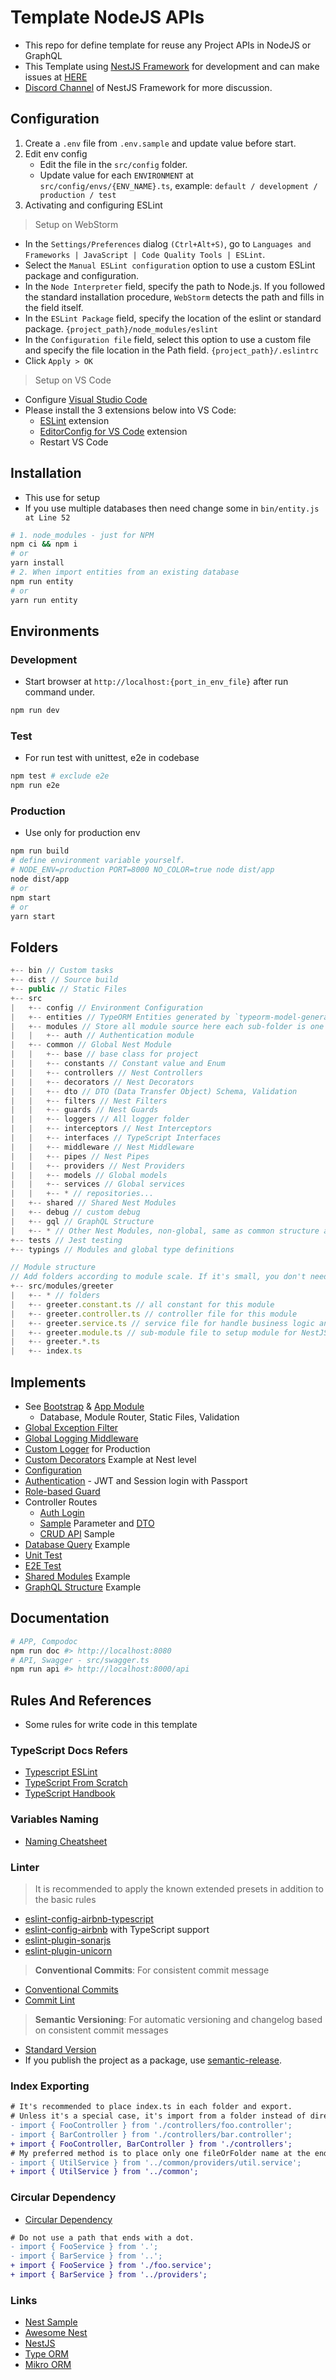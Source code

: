 # Template NodeJS APIs
- This repo for define template for reuse any Project APIs in NodeJS or GraphQL
- This Template using [NestJS Framework](https://nestjs.com/) for development and can make issues at [HERE](https://github.com/longthemartec/template-nodejs-api/issues)
- [Discord Channel](https://discord.gg/nestjs) of NestJS Framework for more discussion.

## Configuration
1. Create a `.env` file from `.env.sample` and update value before start.
2. Edit env config
   - Edit the file in the `src/config` folder.
   - Update value for each `ENVIRONMENT` at `src/config/envs/{ENV_NAME}.ts`, example: `default / development / production / test`
3. Activating and configuring ESLint
> Setup on WebStorm
- In the `Settings/Preferences` dialog `(Ctrl+Alt+S)`, go to `Languages and Frameworks | JavaScript | Code Quality Tools | ESLint`.
- Select the `Manual ESLint configuration` option to use a custom ESLint package and configuration.
- In the `Node Interpreter` field, specify the path to Node.js. If you followed the standard installation procedure, `WebStorm` detects the path and fills in the field itself.
- In the `ESLint Package` field, specify the location of the eslint or standard package. `{project_path}/node_modules/eslint`
- In the `Configuration file` field, select this option to use a custom file and specify the file location in the Path field. `{project_path}/.eslintrc`
- Click `Apply > OK`
> Setup on VS Code
- Configure [Visual Studio Code](https://code.visualstudio.com/)
- Please install the 3 extensions below into VS Code:
  - [ESLint](https://marketplace.visualstudio.com/items?itemName=dbaeumer.vscode-eslint) extension
  - [EditorConfig for VS Code](https://marketplace.visualstudio.com/items?itemName=EditorConfig.EditorConfig) extension
  - Restart VS Code


## Installation
- This use for setup
- If you use multiple databases then need change some in `bin/entity.js at Line 52`
```sh
# 1. node_modules - just for NPM
npm ci && npm i
# or
yarn install 
# 2. When import entities from an existing database
npm run entity
# or
yarn run entity
```

## Environments
### Development
- Start browser at `http://localhost:{port_in_env_file}` after run command under.
```sh
npm run dev
```
### Test 
- For run test with unittest, e2e in codebase
```sh
npm test # exclude e2e
npm run e2e
```
### Production
- Use only for production env
```sh
npm run build
# define environment variable yourself.
# NODE_ENV=production PORT=8000 NO_COLOR=true node dist/app
node dist/app
# or
npm start
# or
yarn start
```

## Folders
```js
+-- bin // Custom tasks
+-- dist // Source build
+-- public // Static Files
+-- src
|   +-- config // Environment Configuration
|   +-- entities // TypeORM Entities generated by `typeorm-model-generator` module
|   +-- modules // Store all module source here each sub-folder is one module and it's includes all files in this
|   |   +-- auth // Authentication module
|   +-- common // Global Nest Module
|   |   +-- base // base class for project
|   |   +-- constants // Constant value and Enum
|   |   +-- controllers // Nest Controllers
|   |   +-- decorators // Nest Decorators
|   |   +-- dto // DTO (Data Transfer Object) Schema, Validation
|   |   +-- filters // Nest Filters
|   |   +-- guards // Nest Guards
|   |   +-- loggers // All logger folder
|   |   +-- interceptors // Nest Interceptors
|   |   +-- interfaces // TypeScript Interfaces
|   |   +-- middleware // Nest Middleware
|   |   +-- pipes // Nest Pipes
|   |   +-- providers // Nest Providers
|   |   +-- models // Global models
|   |   +-- services // Global services
|   |   +-- * // repositories...
|   +-- shared // Shared Nest Modules
|   +-- debug // custom debug
|   +-- gql // GraphQL Structure
|   +-- * // Other Nest Modules, non-global, same as common structure above
+-- tests // Jest testing
+-- typings // Modules and global type definitions

// Module structure
// Add folders according to module scale. If it's small, you don't need to add folders.
+-- src/modules/greeter
|   +-- * // folders
|   +-- greeter.constant.ts // all constant for this module
|   +-- greeter.controller.ts // controller file for this module
|   +-- greeter.service.ts // service file for handle business logic and communicate with model for response data to controller
|   +-- greeter.module.ts // sub-module file to setup module for NestJS
|   +-- greeter.*.ts
|   +-- index.ts
```

## Implements
- See [Bootstrap](src/app.ts) & [App Module](src/app.module.ts)
   - Database, Module Router, Static Files, Validation
- [Global Exception Filter](src/common/filters/exceptions.filter.ts)
- [Global Logging Middleware](src/common/middleware/logger.middleware.ts)
- [Custom Logger](src/common/loggers) for Production
- [Custom Decorators](src/debug) Example at Nest level
- [Configuration](src/config)
- [Authentication](src/modules/auth) - JWT and Session login with Passport
- [Role-based Guard](src/common/guards/roles.guard.ts)
- Controller Routes
   - [Auth Login](src/base/controllers/auth.controller.ts)
   - [Sample](src/modules/sample/controllers/sample.controller.ts) Parameter and [DTO](src/sample/dto/sample.dto.ts)
   - [CRUD API](src/modules/sample/controllers/crud.controller.ts) Sample
- [Database Query](src/modules/sample/providers/database.service.ts) Example
- [Unit Test](src/modules/sample/providers/crud.service.spec.ts)
- [E2E Test](tests/e2e)
- [Shared Modules](src/shared) Example
- [GraphQL Structure](src/gql) Example

## Documentation
```sh
# APP, Compodoc
npm run doc #> http://localhost:8080
# API, Swagger - src/swagger.ts
npm run api #> http://localhost:8000/api
```

## Rules And References
- Some rules for write code in this template

### TypeScript Docs Refers
- [Typescript ESLint](https://typescript-eslint.io)
- [TypeScript From Scratch](https://www.typescriptlang.org/docs/handbook/typescript-from-scratch.html)
- [TypeScript Handbook](https://www.typescriptlang.org/docs/handbook/intro.html)

### Variables Naming
- [Naming Cheatsheet](./naming.md)

### Linter
> It is recommended to apply the known extended presets in addition to the basic rules
- [eslint-config-airbnb-typescript](https://github.com/iamturns/eslint-config-airbnb-typescript)
- [eslint-config-airbnb](https://github.com/airbnb/javascript/tree/master/packages/eslint-config-airbnb) with TypeScript support
- [eslint-plugin-sonarjs](https://github.com/SonarSource/eslint-plugin-sonarjs)
- [eslint-plugin-unicorn](https://github.com/sindresorhus/eslint-plugin-unicorn)
> **Conventional Commits**: For consistent commit message
- [Conventional Commits](https://www.conventionalcommits.org)
- [Commit Lint](https://commitlint.js.org)
> **Semantic Versioning**: For automatic versioning and changelog based on consistent commit messages
- [Standard Version](https://github.com/conventional-changelog/standard-version)
- If you publish the project as a package, use [semantic-release](https://github.com/semantic-release/semantic-release).

### Index Exporting
```diff
# It's recommended to place index.ts in each folder and export.
# Unless it's a special case, it's import from a folder instead of directly from a file.
- import { FooController } from './controllers/foo.controller';
- import { BarController } from './controllers/bar.controller';
+ import { FooController, BarController } from './controllers';
# My preferred method is to place only one fileOrFolder name at the end of the path.
- import { UtilService } from '../common/providers/util.service';
+ import { UtilService } from '../common';
```

### Circular Dependency
- [Circular Dependency](https://docs.nestjs.com/fundamentals/circular-dependency)
```diff
# Do not use a path that ends with a dot.
- import { FooService } from '.';
- import { BarService } from '..';
+ import { FooService } from './foo.service';
+ import { BarService } from '../providers';
```

### Links
- [Nest Sample](https://github.com/nestjs/nest/tree/master/sample)
- [Awesome Nest](https://github.com/juliandavidmr/awesome-nestjs)
- [NestJS](https://docs.nestjs.com)
- [Type ORM](https://typeorm.io)
- [Mikro ORM](https://mikro-orm.io/)
